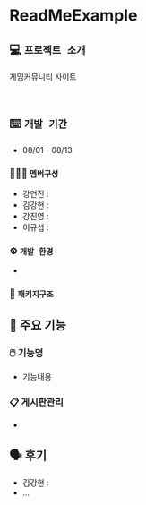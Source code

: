 # ReadMeExample

## 💻 `프로젝트 소개`
 게임커뮤니티 사이트 
 
<br>

##  ⌨️ `개발 기간`
* 08/01 - 08/13

### 🧑‍🤝‍🧑 `멤버구성`
 - 강연진 :
 - 김강현 :
 - 강진영 :
 - 이규섭 :


### ⚙️ `개발 환경`
- 
  
### 📂 `패키지구조`


## 📌 주요 기능
###  🖱️ 기능명
- 기능내용

### 📋 게시판관리 
- 

## 🗣️ 후기

- 김강현 : 
- ...
